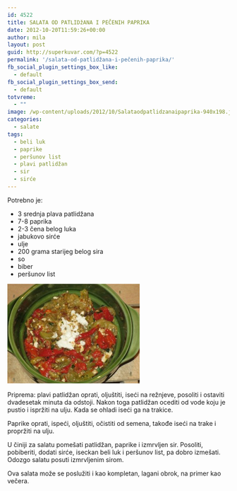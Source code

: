 ```yaml
---
id: 4522
title: SALATA OD PATLIDžANA I PEČENIH PAPRIKA
date: 2012-10-20T11:59:26+00:00
author: mila
layout: post
guid: http://superkuvar.com/?p=4522
permalink: '/salata-od-patlidžana-i-pečenih-paprika/'
fb_social_plugin_settings_box_like:
  - default
fb_social_plugin_settings_box_send:
  - default
totvreme:
  - ""
image: /wp-content/uploads/2012/10/Salataodpatlidzanaipaprika-940x198.jpg
categories:
  - salate
tags:
  - beli luk
  - paprike
  - peršunov list
  - plavi patlidžan
  - sir
  - sirće
---
```

Potrebno je:

  * 3 srednja plava patlidžana
  * 7-8 paprika
  * 2-3 čena belog luka
  * jabukovo sirće
  * ulje
  * 200 grama starijeg belog sira
  * so
  * biber
  * peršunov list

<img class="alignnone size-medium wp-image-4523" title="Salataodpatlidzanaipaprika" src="/wp-content/uploads/2012/10/Salataodpatlidzanaipaprika-300x225.jpg" alt="" width="300" height="225" /> 

Priprema: plavi patlidžan oprati, oljuštiti, iseći na režnjeve, posoliti i ostaviti dvadesetak minuta da odstoji. Nakon toga patlidžan ocediti od vode koju je pustio i ispržiti na ulju. Kada se ohladi iseći ga na trakice.

Paprike oprati, ispeći, oljuštiti, očistiti od semena, takođe iseći na trake i propržiti na ulju.

U činiji za salatu pomešati patlidžan, paprike i izmrvljen sir. Posoliti, pobiberiti, dodati sirće, iseckan beli luk i peršunov list, pa dobro izmešati. Odozgo salatu posuti izmrvljenim sirom.

Ova salata može se poslužiti i kao kompletan, lagani obrok, na primer kao večera.